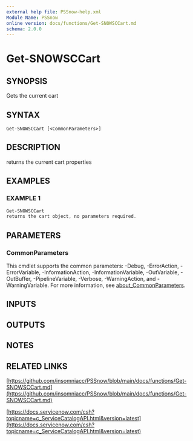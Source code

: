 ```yaml
---
external help file: PSSnow-help.xml
Module Name: PSSnow
online version: docs/functions/Get-SNOWSCCart.md
schema: 2.0.0
---
```


# Get-SNOWSCCart

## SYNOPSIS
Gets the current cart

## SYNTAX

```
Get-SNOWSCCart [<CommonParameters>]
```

## DESCRIPTION
returns the current cart properties

## EXAMPLES

### EXAMPLE 1
```powershell
Get-SNOWSCCart
returns the cart object, no parameters required.
```

## PARAMETERS

### CommonParameters
This cmdlet supports the common parameters: -Debug, -ErrorAction, -ErrorVariable, -InformationAction, -InformationVariable, -OutVariable, -OutBuffer, -PipelineVariable, -Verbose, -WarningAction, and -WarningVariable. For more information, see [about_CommonParameters](http://go.microsoft.com/fwlink/?LinkID=113216).

## INPUTS

## OUTPUTS

## NOTES

## RELATED LINKS

[https://github.com/insomniacc/PSSnow/blob/main/docs/functions/Get-SNOWSCCart.md](https://github.com/insomniacc/PSSnow/blob/main/docs/functions/Get-SNOWSCCart.md)

[https://docs.servicenow.com/csh?topicname=c_ServiceCatalogAPI.html&version=latest](https://docs.servicenow.com/csh?topicname=c_ServiceCatalogAPI.html&version=latest)


